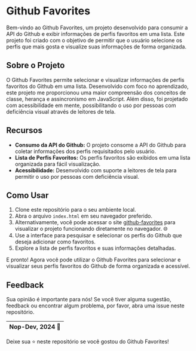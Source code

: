 # Github Favorites

Bem-vindo ao Github Favorites, um projeto desenvolvido para consumir a API do Github e exibir informações de perfis favoritos em uma lista. Este projeto foi criado com o objetivo de permitir que o usuário selecione os perfis que mais gosta e visualize suas informações de forma organizada.

## Sobre o Projeto

O Github Favorites permite selecionar e visualizar informações de perfis favoritos do Github em uma lista. Desenvolvido com foco no aprendizado, este projeto me proporcionou uma maior compreensão dos conceitos de classe, herança e assincronismo em JavaScript. Além disso, foi projetado com acessibilidade em mente, possibilitando o uso por pessoas com deficiência visual através de leitores de tela.

## Recursos

- **Consumo da API do Github:** O projeto consome a API do Github para coletar informações dos perfis requisitados pelo usuário.
- **Lista de Perfis Favoritos:** Os perfis favoritos são exibidos em uma lista organizada para fácil visualização.
- **Acessibilidade:** Desenvolvido com suporte a leitores de tela para permitir o uso por pessoas com deficiência visual.

## Como Usar

1. Clone este repositório para o seu ambiente local.
2. Abra o arquivo `index.html` em seu navegador preferido.
3. Alternativamente, você pode acessar o site [github-favorites](https://nop-dev.github.io/git-fav/) para visualizar o projeto funcionando diretamente no navegador. 🌐
4. Use a interface para pesquisar e selecionar os perfis do Github que deseja adicionar como favoritos.
5. Explore a lista de perfis favoritos e suas informações detalhadas.

E pronto! Agora você pode utilizar o Github Favorites para selecionar e visualizar seus perfis favoritos do Github de forma organizada e acessível.

## Feedback

Sua opinião é importante para nós! Se você tiver alguma sugestão, feedback ou encontrar algum problema, por favor, abra uma issue neste repositório.

| Nop-Dev, 2024 :rocket: |
| --- |

Deixe sua ⭐️ neste repositório se você gostou do Github Favorites!
